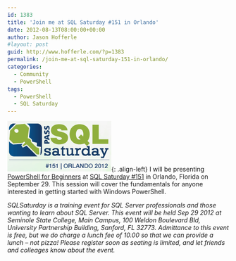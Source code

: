 ```yaml
---
id: 1383
title: 'Join me at SQL Saturday #151 in Orlando'
date: 2012-08-13T08:00:00+00:00
author: Jason Hofferle
#layout: post
guid: http://www.hofferle.com/?p=1383
permalink: /join-me-at-sql-saturday-151-in-orlando/
categories:
  - Community
  - PowerShell
tags:
  - PowerShell
  - SQL Saturday
---
```

![image-left](/assets/img/SQL-Saturday-151.png){: .align-left} I will be presenting <a href="http://www.sqlsaturday.com/viewsession.aspx?sat=151&#038;sessionid=9361" title="PowerShell for Beginners" target="_blank">PowerShell for Beginners</a> at <a href="http://www.sqlsaturday.com/151/eventhome.aspx" title="SQL Saturday #151" target="_blank">SQL Saturday #151</a> in Orlando, Florida on September 29. This session will cover the fundamentals for anyone interested in getting started with Windows PowerShell.

_SQLSaturday is a training event for SQL Server professionals and those wanting to learn about SQL Server. This event will be held Sep 29 2012 at Seminole State College, Main Campus, 100 Weldon Boulevard Bld, University Partnership Building, Sanford, FL 32773. Admittance to this event is free, but we do charge a lunch fee of 10.00 so that we can provide a lunch &#8211; not pizza! Please register soon as seating is limited, and let friends and colleages know about the event._